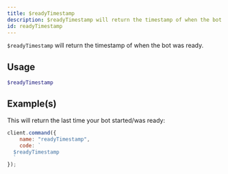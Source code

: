 ```yaml
---
title: $readyTimestamp
description: $readyTimestamp will return the timestamp of when the bot was ready.
id: readyTimestamp
---
```


`$readyTimestamp` will return the timestamp of when the bot was ready.

## Usage

```php
$readyTimestamp
```

## Example(s)

This will return the last time your bot started/was ready:

```javascript
client.command({
    name: "readyTimestamp",
    code: `
  $readyTimestamp
  `
});
```
